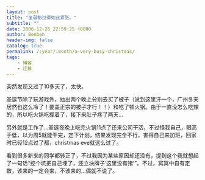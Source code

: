 ```yaml
---
layout: post
title: "圣诞都过得如此紧张。"
subtitle: ""
date: 2006-12-26 22:59:25 +0800
author: Benben
header-img: false
catalog: true
permalink: /:year/:month/a-very-busy-christmas/
tags:
    - 博客
    - 迁移
---
```


突然发现又过了10多天了，太快。
 
圣诞节除了玩游戏外，抽出两个晚上分别去买了被子（说到这里汗一个，广州冬天居然也这么冷了！要盖正宗的被子才行！！）和吃了顿火锅。由于一直没怎么吃辣的，所以吃火锅吃撑着了，接下来肚子疼了两天...
 
另外就是工作了...圣诞夜晚上吃完火锅11点了还来公司干活，不过怪我自己，眼高手低，以为周5就能干完，定下计划，结果发现完全不行，害得自己来加班，回家时已经12点过了都，christmas eve就这么过了。
 
看到很多新来的同学都转正了，不过我因为某些原因却还没有，提到这个我就想起了一句话“挖个坑把自己埋了，还立块牌子‘这里没有猪’”。不过，冥冥中自有定数，该来的一定会来，不该来的...偶就不说了。